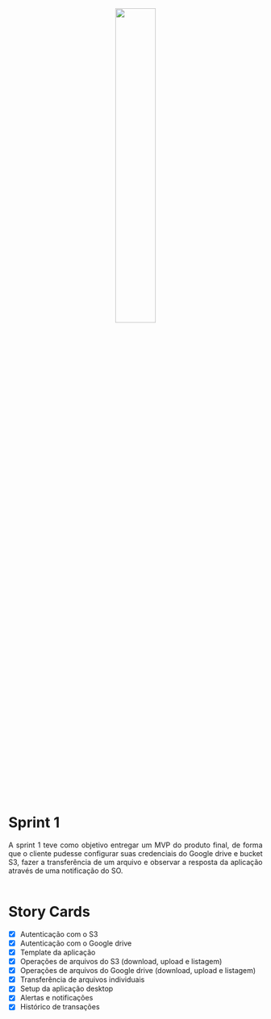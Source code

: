 <div align="center">
  <img src="https://user-images.githubusercontent.com/74321890/228393527-9bd20785-93b0-4da2-b774-97e81e59e6e4.svg" width="40%">
</div>

# Sprint 1

<div style="text-align: justify">
A sprint 1 teve como objetivo entregar um MVP do produto final, de forma que o cliente pudesse configurar suas credenciais do Google drive e bucket S3, fazer a transferência de um arquivo e observar a resposta da aplicação através de uma notificação do SO.
</div>
<br/>

# Story Cards

- [X] Autenticação com o S3
- [X] Autenticação com o Google drive
- [X] Template da aplicação
- [X] Operações de arquivos do S3 (download, upload e listagem)
- [X] Operações de arquivos do Google drive (download, upload e listagem)
- [X] Transferência de arquivos individuais
- [X] Setup da aplicação desktop
- [X] Alertas e notificações
- [X] Histórico de transações